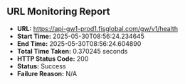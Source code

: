 ## URL Monitoring Report

- **URL:** https://api-gw1-prod1.fisglobal.com/gw/v1/health
- **Start Time:** 2025-05-30T08:56:24.234645
- **End Time:** 2025-05-30T08:56:24.604890
- **Total Time Taken:** 0.370245 seconds
- **HTTP Status Code:** 200
- **Status:** Success
- **Failure Reason:** N/A
